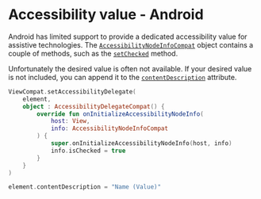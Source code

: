 # Accessibility value - Android

Android has limited support to provide a dedicated accessibility value for assistive technologies. The [`AccessibilityNodeInfoCompat`](https://developer.android.com/reference/androidx/core/view/accessibility/AccessibilityNodeInfoCompat) object contains a couple of methods, such as the [`setChecked`](https://developer.android.com/reference/kotlin/androidx/core/view/accessibility/AccessibilityNodeInfoCompat#setchecked) method.

Unfortunately the desired value is often not available. If your desired value is not included, you can append it to the [`contentDescription`](https://developer.android.com/reference/android/view/View.html#attr_android:contentDescription) attribute.

```kotlin
ViewCompat.setAccessibilityDelegate(
    element,
    object : AccessibilityDelegateCompat() {
        override fun onInitializeAccessibilityNodeInfo(
            host: View,
            info: AccessibilityNodeInfoCompat
        ) {
            super.onInitializeAccessibilityNodeInfo(host, info)
            info.isChecked = true
        }
    }
)

element.contentDescription = "Name (Value)"
```

